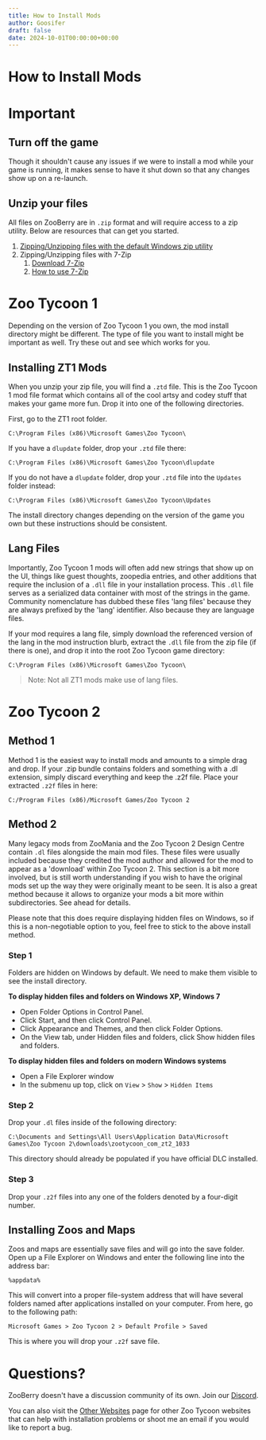 ```yaml
---
title: How to Install Mods
author: Goosifer
draft: false
date: 2024-10-01T00:00:00+00:00
---
```


# How to Install Mods

# Important

## Turn off the game

Though it shouldn't cause any issues if we were to install a mod while your game is running, it makes sense to have it shut down so that any changes show up on a re-launch.

## Unzip your files

All files on ZooBerry are in `.zip` format and will require access to a zip utility. Below are resources that can get you started.

1. [Zipping/Unzipping files with the default Windows zip utility](https://support.microsoft.com/en-us/windows/zip-and-unzip-files-f6dde0a7-0fec-8294-e1d3-703ed85e7ebc)
2. Zipping/Unzipping files with 7-Zip
    1. [Download 7-Zip](https://www.7-zip.org/download.html)
    2. [How to use 7-Zip](https://7ziphelp.com/how-to-use-7-zip)


# Zoo Tycoon 1

Depending on the version of Zoo Tycoon 1 you own, the mod install directory might be different. The type of file you want to install might be important as well. Try these out and see which works for you.


## Installing ZT1 Mods

When you unzip your zip file, you will find a `.ztd` file. This is the Zoo Tycoon 1 mod file format which contains all of the cool artsy and codey stuff that makes your game more fun. Drop it into one of the following directories.

First, go to the ZT1 root folder.

`C:\Program Files (x86)\Microsoft Games\Zoo Tycoon\`

If you have a `dlupdate` folder, drop your `.ztd` file there:

`C:\Program Files (x86)\Microsoft Games\Zoo Tycoon\dlupdate`

If you do not have a `dlupdate` folder, drop your `.ztd` file into the `Updates` folder instead:

`C:\Program Files (x86)\Microsoft Games\Zoo Tycoon\Updates`

The install directory changes depending on the version of the game you own but these instructions should be consistent.

## Lang Files

Importantly, Zoo Tycoon 1 mods will often add new strings that show up on the UI, things like guest thoughts, zoopedia entries, and other additions that require the inclusion of a `.dll` file in your installation process. This `.dll` file serves as a serialized data container with most of the strings in the game. Community nomenclature has dubbed these files 'lang files' because they are always prefixed by the 'lang' identifier. Also because they are language files.

If your mod requires a lang file, simply download the referenced version of the lang in the mod instruction blurb, extract the `.dll` file from the zip file (if there is one), and drop it into the root Zoo Tycoon game directory:

`C:\Program Files (x86)\Microsoft Games\Zoo Tycoon\`

> Note: Not all ZT1 mods make use of lang files. 

# Zoo Tycoon 2

## Method 1

Method 1 is the easiest way to install mods and amounts to a simple drag and drop. If your .zip bundle contains folders and something with a .dl extension, simply discard everything and keep the .z2f file. Place your extracted `.z2f` files in here:

`C:/Program Files (x86)/Microsoft Games/Zoo Tycoon 2`

## Method 2

Many legacy mods from ZooMania and the Zoo Tycoon 2 Design Centre contain `.dl` files alongside the main mod files. These files were usually included because they credited the mod author and allowed for the mod to appear as a 'download' within Zoo Tycoon 2. This section is a bit more involved, but is still worth understanding if you wish to have the original mods set up the way they were originally meant to be seen. It is also a great method because it allows to organize your mods a bit more within subdirectories. See ahead for details.

Please note that this does require displaying hidden files on Windows, so if this is a non-negotiable option to you, feel free to stick to the above install method.

### Step 1

Folders are hidden on Windows by default. We need to make them visible to see the install directory.

**To display hidden files and folders on Windows XP, Windows 7**

- Open Folder Options in Control Panel.
- Click Start, and then click Control Panel.
- Click Appearance and Themes, and then click Folder Options.
- On the View tab, under Hidden files and folders, click Show hidden files and folders.

**To display hidden files and folders on modern Windows systems**

- Open a File Explorer window
- In the submenu up top, click on `View` > `Show` > `Hidden Items`

### Step 2

Drop your `.dl` files inside of the following directory:

`C:\Documents and Settings\All Users\Application Data\Microsoft Games\Zoo Tycoon 2\downloads\zootycoon_com_zt2_1033`

This directory should already be populated if you have official DLC installed.

### Step 3

Drop your `.z2f` files into any one of the folders denoted by a four-digit number.

## Installing Zoos and Maps

Zoos and maps are essentially save files and will go into the save folder. Open up a File Explorer on Windows and enter the following line into the address bar:

`%appdata%`

This will convert into a proper file-system address that will have several folders named after applications installed on your computer. From here, go to the following path:

`Microsoft Games > Zoo Tycoon 2 > Default Profile > Saved`

This is where you will drop your `.z2f` save file.

# Questions?

ZooBerry doesn't have a discussion community of its own. Join our [Discord](https://discord.gg/ATqFYVsjkc).

You can also visit the [Other Websites](/knowledgebase/zooberry/community/other-websites) page for other Zoo Tycoon websites that can help with installation problems or shoot me an email if you would like to report a bug.